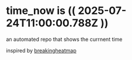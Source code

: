 # time_now is (( 2025-07-24T11:00:00.788Z ))

an automated repo that shows the currnent time

inspired by [breakingheatmap](https://github.com/breakingheatmap/breakingheatmap)